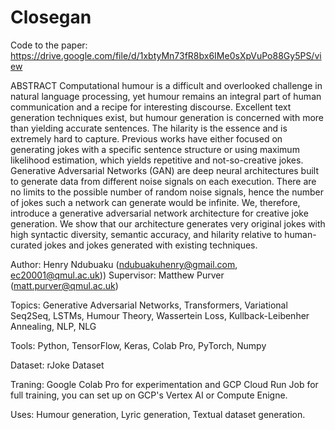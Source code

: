# Closegan

Code to the paper: https://drive.google.com/file/d/1xbtyMn73fR8bx6IMe0sXpVuPo88Gy5PS/view

ABSTRACT
Computational humour is a difficult and overlooked challenge in natural language processing, 
yet humour remains an integral part of human communication and a recipe for interesting discourse. 
Excellent text generation techniques exist, but humour generation is concerned with more than yielding accurate sentences. 
The hilarity is the essence and is extremely hard to capture. 
Previous works have either focused on generating jokes with a specific sentence structure or using maximum likelihood estimation,
which yields repetitive and not-so-creative jokes.
Generative Adversarial Networks (GAN) are deep neural architectures built to generate data from different noise signals on each execution. 
There are no limits to the possible number of random noise signals, hence the number of jokes such a network can generate would be infinite. 
We, therefore, introduce a generative adversarial network architecture for creative joke generation.
We show that our architecture generates very original jokes with high syntactic diversity, semantic accuracy,
and hilarity relative to human-curated jokes and jokes generated with existing techniques.

Author: Henry Ndubuaku (ndubuakuhenry@gmail.com, ec20001@qmul.ac.uk))
Supervisor: Matthew Purver (matt.purver@qmul.ac.uk)

Topics: Generative Adversarial Networks, Transformers, Variational Seq2Seq, LSTMs, Humour Theory, Wassertein Loss, Kullback-Leibenher Annealing, NLP, NLG

Tools: Python, TensorFlow, Keras, Colab Pro, PyTorch, Numpy

Dataset: rJoke Dataset

Traning: Google Colab Pro for experimentation and GCP Cloud Run Job for full training, you can set up on GCP's Vertex AI or Compute Enigne.

Uses: Humour generation, Lyric generation, Textual dataset generation.
